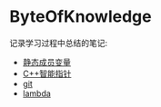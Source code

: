 # ByteOfKnowledge
记录学习过程中总结的笔记:

* [静态成员变量](https://github.com/feiwuyige/ByteOfKnowledge/blob/main/C%2B%2B%E9%9D%99%E6%80%81%E6%88%90%E5%91%98%E5%8F%98%E9%87%8F.md)
* [C++智能指针](https://github.com/feiwuyige/ByteOfKnowledge/blob/main/C%2B%2B%E6%99%BA%E8%83%BD%E6%8C%87%E9%92%88.md)
* [git](./git.md)
* [lambda](./lambda.md)
